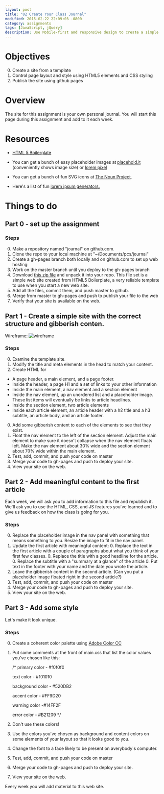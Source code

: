 ```yaml
---
layout: post
title: "02 Create Your Class Journal"
modified: 2015-02-22 22:09:03 -0800
category: assignments
tags: [JavaScript, jQuery]
description: Use Mobile-first and responsive design to create a simple magazine site.
---
```



Objectives
==========
0. Create a site from a template
0. Control page layout and style using HTML5 elements and CSS styling
0. Publish the site using github pages



Overview
========
The site for this assignment is your own personal journal. You will start this page during this assignment and add to it each week.

Resources
=========
* [HTML 5 Boilerplate](https://html5boilerplate.com/)

* You can get a bunch of easy placeholder images at [placehold.it](http://placehold.it/) (conveniently shows image size) or [lorem pixel](http://lorempixel.com/)

* You can get a bunch of fun SVG icons at [The Noun Project](http://thenounproject.com/).
* Here's a list of fun [lorem ipsum generators.](http://mashable.com/2013/07/11/lorem-ipsum/)

Things to do
=====

Part 0 - set up the assignment
----------------------------------

### Steps

0. Make a repository named "journal" on github.com.
0. Clone the repo to your local machine at "~/Documents/pcs/journal"
0. Create a gh-pages branch both locally and on github.com to set up web hosting
0. Work on the master branch until you deploy to the gh-pages branch
0. Download [this zip file]() and unpack it into your repo. This file set is a simple web site created from HTML5 Boilerplate, a very reliable template to use when you start a new web site.
0. Add all the files, commit them, and push master to github.
0. Merge from master to gh-pages and push to publish your file to the web
0. Verify that your site is available on the web.

Part 1 - Create a simple site with the correct structure and gibberish conten.
----------------------------------

Wireframe:
![wireframe](/primer/images/journal_wireframes.png "Wireframe")

### Steps

0. Examine the template site.
0. Modify the title and meta elements in the head to match your content.
0. Create HTML for
  - A page header, a main element, and a page footer.
  - Inside the header, a page H1 and a set of links to your other information
  - Inside the main element, a nav element and a section element
  - Inside the nav element, up an unordered list and a placeholder image. These list items will eventually be links to article headlines.
  - Inside the section element, two article elements
  - Inside each article element, an article header with a h2 title and a h3 subtitle, an article body, and an article footer.
0. Add some gibberish content to each of the elements to see that they exist.
0. Float the nav element to the left of the section element. Adjust the main element to make sure it doesn't collapse when the nav element floats left. Make the nav element about 30% wide and the section element about 70% wide within the main element.
0. Test, add, commit, and push your code on master
0. Merge your code to gh-pages and push to deploy your site.
0. View your site on the web.

Part 2 - Add meaningful content to the first article
----------------------------------

Each week, we will ask you to add information to this file and republish it. We'll ask you to use the HTML, CSS, and JS features you've learned and to give us feedback on how the class is going for you.


### Steps

0. Replace the placeholder image in the nav panel with something that means something to you. Resize the image to fit in the nav panel.
0. Update the first article with meaningful content:
    0. Replace the text in the first article with a couple of paragraphs about what you think of your first few classes.
    0. Replace the title with a good headline for the article.
    0. Replace the subtitle with a "summary at a glance" of the article
    0. Put text in the footer with your name and the date you wrote the article.
0. Leave the gibberish content in the second article. (Can you put a placeholder image floated right in the second article?)
0. Test, add, commit, and push your code on master
0. Merge your code to gh-pages and push to deploy your site.
0. View your site on the web.

Part 3 - Add some style
----------------------------------

Let's make it look unique.


### Steps

0. Create a coherent color palette using [Adobe Color CC](https://color.adobe.com/create/color-wheel/)
0. Put some comments at the front of main.css that list the color values you've chosen like this:

     /*
     primary color - #f0f0f0

     text color - #101010

     background color - #520DB2

     accent color - #FF9D20

     warning color -#14FF2F

     error color - #B21209
     */

0. Don't use these colors!
0. Use the colors you've chosen as background and content colors on some elements of your layout so that it looks good to you.
0. Change the font to a face likely to be present on averybody's computer.
0. Test, add, commit, and push your code on master
0. Merge your code to gh-pages and push to deploy your site.
0. View your site on the web.

Every week you will add material to this web site.
